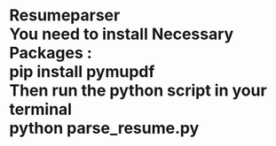 # Resumeparser <br/> You need to install Necessary Packages : <br/> pip install pymupdf <br/> Then run the python script in your terminal <br/> python parse_resume.py
